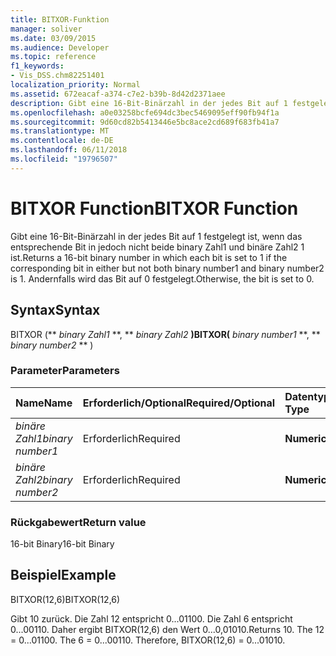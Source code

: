 ```yaml
---
title: BITXOR-Funktion
manager: soliver
ms.date: 03/09/2015
ms.audience: Developer
ms.topic: reference
f1_keywords:
- Vis_DSS.chm82251401
localization_priority: Normal
ms.assetid: 672eacaf-a374-c7e2-b39b-8d42d2371aee
description: Gibt eine 16-Bit-Binärzahl in der jedes Bit auf 1 festgelegt ist, wenn das entsprechende Bit in jedoch nicht beide binary Zahl1 und binäre Zahl2 1 ist. Andernfalls wird das Bit auf 0 festgelegt.
ms.openlocfilehash: a0e03258bcfe694dc3bec5469095eff90fb94f1a
ms.sourcegitcommit: 9d60cd82b5413446e5bc8ace2cd689f683fb41a7
ms.translationtype: MT
ms.contentlocale: de-DE
ms.lasthandoff: 06/11/2018
ms.locfileid: "19796507"
---
```

# <a name="bitxor-function"></a><span data-ttu-id="46449-104">BITXOR Function</span><span class="sxs-lookup"><span data-stu-id="46449-104">BITXOR Function</span></span>

<span data-ttu-id="46449-105">Gibt eine 16-Bit-Binärzahl in der jedes Bit auf 1 festgelegt ist, wenn das entsprechende Bit in jedoch nicht beide binary Zahl1 und binäre Zahl2 1 ist.</span><span class="sxs-lookup"><span data-stu-id="46449-105">Returns a 16-bit binary number in which each bit is set to 1 if the corresponding bit in either but not both binary number1 and binary number2 is 1.</span></span> <span data-ttu-id="46449-106">Andernfalls wird das Bit auf 0 festgelegt.</span><span class="sxs-lookup"><span data-stu-id="46449-106">Otherwise, the bit is set to 0.</span></span>
  
## <a name="syntax"></a><span data-ttu-id="46449-107">Syntax</span><span class="sxs-lookup"><span data-stu-id="46449-107">Syntax</span></span>

<span data-ttu-id="46449-108">BITXOR (** *binary Zahl1* **, ** *binary Zahl2* **)</span><span class="sxs-lookup"><span data-stu-id="46449-108">BITXOR(** *binary number1* **, ** *binary number2* ** )</span></span> 
  
### <a name="parameters"></a><span data-ttu-id="46449-109">Parameter</span><span class="sxs-lookup"><span data-stu-id="46449-109">Parameters</span></span>

|<span data-ttu-id="46449-110">**Name**</span><span class="sxs-lookup"><span data-stu-id="46449-110">**Name**</span></span>|<span data-ttu-id="46449-111">**Erforderlich/Optional**</span><span class="sxs-lookup"><span data-stu-id="46449-111">**Required/Optional**</span></span>|<span data-ttu-id="46449-112">**Datentyp**</span><span class="sxs-lookup"><span data-stu-id="46449-112">**Data Type**</span></span>|<span data-ttu-id="46449-113">**Beschreibung**</span><span class="sxs-lookup"><span data-stu-id="46449-113">**Description**</span></span>|
|:-----|:-----|:-----|:-----|
| <span data-ttu-id="46449-114">_binäre Zahl1_</span><span class="sxs-lookup"><span data-stu-id="46449-114">_binary number1_</span></span> <br/> |<span data-ttu-id="46449-115">Erforderlich</span><span class="sxs-lookup"><span data-stu-id="46449-115">Required</span></span>  <br/> |<span data-ttu-id="46449-116">**Numeric**</span><span class="sxs-lookup"><span data-stu-id="46449-116">**Numeric**</span></span> <br/> |<span data-ttu-id="46449-117">Die erste 16-Bit-Binärzahl.</span><span class="sxs-lookup"><span data-stu-id="46449-117">The first 16-bit binary number.</span></span>  <br/> |
| <span data-ttu-id="46449-118">_binäre Zahl2_</span><span class="sxs-lookup"><span data-stu-id="46449-118">_binary number2_</span></span> <br/> |<span data-ttu-id="46449-119">Erforderlich</span><span class="sxs-lookup"><span data-stu-id="46449-119">Required</span></span>  <br/> |<span data-ttu-id="46449-120">**Numeric**</span><span class="sxs-lookup"><span data-stu-id="46449-120">**Numeric**</span></span> <br/> |<span data-ttu-id="46449-121">Die zweite 16-Bit-Binärzahl.</span><span class="sxs-lookup"><span data-stu-id="46449-121">The second 16-bit binary number.</span></span>  <br/> |
   
### <a name="return-value"></a><span data-ttu-id="46449-122">Rückgabewert</span><span class="sxs-lookup"><span data-stu-id="46449-122">Return value</span></span>

<span data-ttu-id="46449-123">16-bit Binary</span><span class="sxs-lookup"><span data-stu-id="46449-123">16-bit Binary</span></span>
  
## <a name="example"></a><span data-ttu-id="46449-124">Beispiel</span><span class="sxs-lookup"><span data-stu-id="46449-124">Example</span></span>

<span data-ttu-id="46449-125">BITXOR(12,6)</span><span class="sxs-lookup"><span data-stu-id="46449-125">BITXOR(12,6)</span></span>
  
<span data-ttu-id="46449-p103">Gibt 10 zurück. Die Zahl 12 entspricht 0...01100. Die Zahl 6 entspricht 0...00110. Daher ergibt BITXOR(12,6) den Wert 0...0,01010.</span><span class="sxs-lookup"><span data-stu-id="46449-p103">Returns 10. The 12 = 0...01100. The 6 = 0...00110. Therefore, BITXOR(12,6) = 0...01010.</span></span>
  

